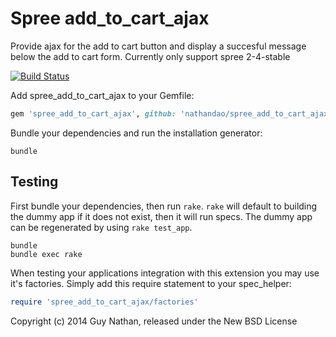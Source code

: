 Spree add_to_cart_ajax
==================

Provide ajax for the add to cart button and display a succesful message below the add to cart form.
Currently only support spree 2-4-stable

[![Build Status](https://travis-ci.org/nathandao/spree_add_to_cart_ajax.svg?branch=2-3-stable)](https://travis-ci.org/nathandao/spree_add_to_cart_ajax)

Add spree_add_to_cart_ajax to your Gemfile:

```ruby
gem 'spree_add_to_cart_ajax', github: 'nathandao/spree_add_to_cart_ajax', branch: '2-4-stable'
```

Bundle your dependencies and run the installation generator:

```shell
bundle
```

Testing
-------

First bundle your dependencies, then run `rake`. `rake` will default to building the dummy app if it does not exist, then it will run specs. The dummy app can be regenerated by using `rake test_app`.

```shell
bundle
bundle exec rake
```

When testing your applications integration with this extension you may use it's factories.
Simply add this require statement to your spec_helper:

```ruby
require 'spree_add_to_cart_ajax/factories'
```

Copyright (c) 2014 Guy Nathan, released under the New BSD License
